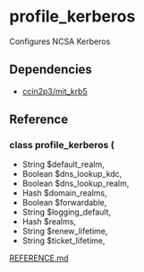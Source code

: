 # profile_kerberos
 
Configures NCSA Kerberos
 
## Dependencies
- [ccin2p3/mit_krb5](https://forge.puppet.com/ccin2p3/mit_krb5)
 
## Reference

### class profile_kerberos (
-  String $default_realm,
-  Boolean $dns_lookup_kdc,
-  Boolean $dns_lookup_realm,
-  Hash $domain_realms,
-  Boolean $forwardable,
-  String $logging_default,
-  Hash $realms,
-  String $renew_lifetime,
-  String $ticket_lifetime,

[REFERENCE.md](REFERENCE.md)